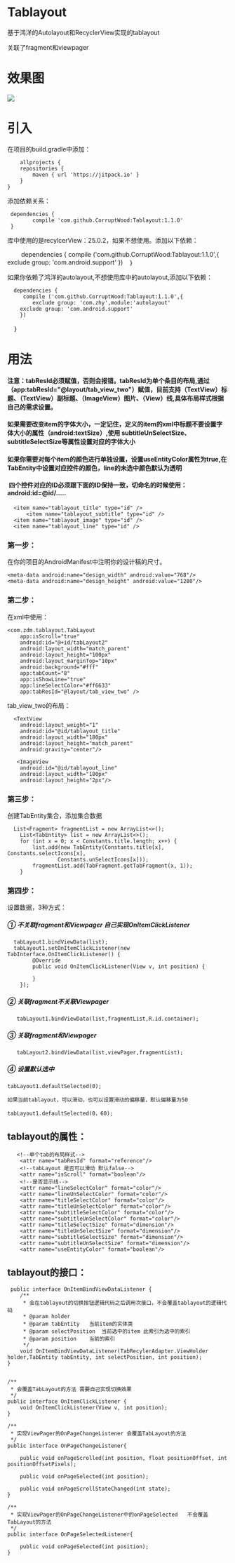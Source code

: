 # Tablayout
基于鸿洋的Autolayout和RecyclerView实现的tablayout

关联了fragment和viewpager

# 效果图

<img src="https://github.com/CorruptWood/Tablayout/blob/master/tablayout.gif"/>

# 引入

在项目的build.gradle中添加：

    	allprojects {
		repositories {
			maven { url 'https://jitpack.io' }
		}
	}
  
 添加依赖关系：
 
     dependencies {
	        compile 'com.github.CorruptWood:Tablayout:1.1.0'
	 }
	 
	 
  库中使用的是recylcerView：25.0.2，如果不想使用。添加以下依赖：
  
    
      dependencies {
	     compile ('com.github.CorruptWood:Tablayout:1.1.0',{
		exclude group: 'com.android.support'
	    })
      ｝

  如果你依赖了鸿洋的autolayout,不想使用库中的autolayout,添加以下依赖：
  

      dependencies {
	     compile ('com.github.CorruptWood:Tablayout:1.1.0',{
	        exclude group: 'com.zhy',module:'autolayout'
		exclude group: 'com.android.support'
	    })
      ｝


# 用法

####  注意：tabResId必须赋值，否则会报错。tabResId为单个条目的布局,通过（app:tabResId="@layout/tab_view_two"）赋值，目前支持（TextView）标题、（TextView）副标题、（ImageView）图片、（View）线,具体布局样式根据自己的需求设置。

#### 如果需要改变item的字体大小，一定记住，定义的item的xml中标题不要设置字体大小的属性（android:textSize）,使用 subtitleUnSelectSize、subtitleSelectSize等属性设置对应的字体大小

#### 如果你需要对每个item的颜色进行单独设置，设置useEntityColor属性为true,在TabEntity中设置对应控件的颜色，line的未选中颜色默认为透明

####  四个控件对应的ID必须跟下面的ID保持一致，切命名的时候使用：android:id=@id/.....
	
	  <item name="tablayout_title" type="id" />
    	  <item name="tablayout_subtitle" type="id" />
	  <item name="tablayout_image" type="id" />
	  <item name="tablayout_line" type="id" />
	  

### 第一步：
在你的项目的AndroidManifest中注明你的设计稿的尺寸。


    <meta-data android:name="design_width" android:value="768"/>
    <meta-data android:name="design_height" android:value="1280"/>
   
  
### 第二步：
在xml中使用：

	<com.zdm.tablayout.TabLayout
        app:isScroll="true"
        android:id="@+id/tabLayout2"
        android:layout_width="match_parent"
        android:layout_height="100px"
        android:layout_marginTop="10px"
        android:background="#fff"
        app:tabCount="8"
        app:isShowLine="true"
        app:lineSelectColor="#ff6633"
        app:tabResId="@layout/tab_view_two" />
	
	
tab_view_two的布局：

	  <TextView
		android:layout_weight="1"
		android:id="@id/tablayout_title"
		android:layout_width="180px"
		android:layout_height="match_parent"
		android:gravity="center"/>

       <ImageView
		android:id="@id/tablayout_line"
		android:layout_width="180px"
		android:layout_height="2px"/>
	

### 第三步：
创建TabEntity集合，添加集合数据

      List<Fragment> fragmentList = new ArrayList<>();
        List<TabEntity> list = new ArrayList<>();
        for (int x = 0; x < Constants.title.length; x++) {
            list.add(new TabEntity(Constants.title[x], Constants.selectIcons[x],
                    Constants.unSelectIcons[x]));
            fragmentList.add(TabFragment.getTabFragment(x, 1));
        }
      
        
### 第四步：
设置数据，3种方式：

##### ① 不关联fragment和Viewpager 自己实现OnItemClickListener

      tabLayout1.bindViewData(list);
      tabLayout1.setOnItemClickListener(new TabInterface.OnItemClickListener() {
            @Override
            public void OnItemClickListener(View v, int position) {
                
            }
        });

##### ② 关联fragment不关联Viewpager 
      
       tabLayout1.bindViewData(list,fragmentList,R.id.container);

##### ③ 关联fragment和Viewpager 

       tabLayout2.bindViewData(list,viewPager,fragmentList);
       
##### ④ 设置默认选中

	tabLayout1.defaultSelected(0);
	
	如果当前tablayout，可以滑动，也可以设置滑动的偏移量，默认偏移量为50

	tabLayout1.defaultSelected(0，60);
	
	
## tablayout的属性：

	   <!--单个tab的布局样式-->
        <attr name="tabResId" format="reference"/>
        <!--tabLayout 是否可以滑动 默认false-->
        <attr name="isScroll" format="boolean"/>
        <!--是否显示线-->
        <attr name="lineSelectColor" format="color"/>
        <attr name="lineUnSelectColor" format="color"/>
        <attr name="titleSelectColor" format="color"/>
        <attr name="titleUnSelectColor" format="color"/>
        <attr name="subtitleSelectColor" format="color"/>
        <attr name="subtitleUnSelectColor" format="color"/>
        <attr name="titleSelectSize" format="dimension"/>
        <attr name="titleUnSelectSize" format="dimension"/>
        <attr name="subtitleSelectSize" format="dimension"/>
        <attr name="subtitleUnSelectSize" format="dimension"/>
        <attr name="useEntityColor" format="boolean"/>
	
	
## tablayout的接口：


     public interface OnItemBindViewDataListener {
        /**
         * 会在tablayout的切换按钮逻辑代码之后调用次接口，不会覆盖tablayout的逻辑代码
         * @param holder
         * @param tabEntity   当前item的实体类
         * @param selectPosition  当前选中的item 此索引为选中的索引
         * @param position    当前的索引
         */
        void OnItemBindViewDataListener(TabRecylerAdapter.ViewHolder holder,TabEntity tabEntity, int selectPosition, int position);
    }
    

    /**
     * 会覆盖TabLayout的方法 需要自己实现切换效果
     */
    public interface OnItemClickListener {
        void OnItemClickListener(View v, int position);
    }

    /**
     * 实现ViewPager的OnPageChangeListener 会覆盖TabLayout的方法
     */
    public interface OnPageChangeListener{

        public void onPageScrolled(int position, float positionOffset, int positionOffsetPixels);

        public void onPageSelected(int position);

        public void onPageScrollStateChanged(int state);
    }

    /**
     * 实现ViewPager的OnPageChangeListener中的onPageSelected   不会覆盖TabLayout的方法
     */
    public interface OnPageSelectedListener{

        public void onPageSelected(int position);
    }
